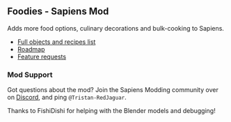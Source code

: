 ## Foodies - Sapiens Mod

Adds more food options, culinary decorations and bulk-cooking to Sapiens.

- [Full objects and recipes list](https://steamcommunity.com/workshop/filedetails/discussion/2900979459/604144173313985088/)
- [Roadmap](https://steamcommunity.com/workshop/filedetails/discussion/2900979459/3721693063166191338/)
- [Feature requests](https://steamcommunity.com/workshop/filedetails/discussion/2900979459/3721693063166177259/)

### Mod Support

Got questions about the mod? Join the Sapiens Modding community over on [Discord](https://discord.gg/WnN8hj2Fyg), and ping `@Tristan-RedJaguar`.

Thanks to FishiDishi for helping with the Blender models and debugging!